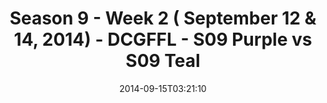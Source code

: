 ---
title: Season 9 - Week 2 ( September 12 & 14, 2014) - DCGFFL - S09 Purple vs S09 Teal
teams-score:
- team: _teams/s09-purple.md
  score: 14
- team: _teams/s09-teal.md
  score: 43
mvp: 'Teal: Chris Hobbs / Purple: Howard Yuan'
game-ball: N/A
season: 9
week: 2
date: '2014-09-15T03:21:10'
pageid: season-9-week-2-4466-vs-4469
---